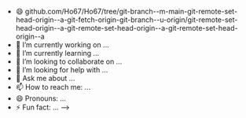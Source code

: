 - 😄 github.com/Ho67/Ho67/tree/git-branch--m-main-git-remote-set-head-origin--a-git-fetch-origin-git-branch--u-origin/git-remote-set-head-origin--a-git-remote-set-head-origin--a-git-remote-set-head-origin--a
- 🔭 I’m currently working on ...
- 🌱 I’m currently learning ...
- 👯 I’m looking to collaborate on ...
- 🤔 I’m looking for help with ...
- 💬 Ask me about ...
- 📫 How to reach me: ...
- 😄 Pronouns: ...
- ⚡ Fun fact: ...
-->
